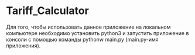 # Tariff_Calculator

Для того, чтобы использовать данное приложение на локальном компьютере необходимо установить python3 и запустить приложение в консоли с помощью команды pythonw main.py (main.py-имя приложения).
